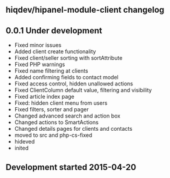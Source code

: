 hiqdev/hipanel-module-client changelog
--------------------------------------

## 0.0.1 Under development

- Fixed minor issues
- Added client create functionality
- Fixed client/seller sorting with sortAttribute
- Fixed PHP warnings
- Fixed name filtering at clients
- Added confirming fields to contact model
- Fixed access control, hidden unallowed actions
- Fixed ClientColumn default value, filtering and visibility
- Fixed article index page
- Fixed: hidden client menu from users
- Fixed filters, sorter and pager
- Changed advanced search and action box
- Changed actions to SmartActions
- Changed details pages for clients and contacts
- moved to src and php-cs-fixed
- hideved
- inited

## Development started 2015-04-20

